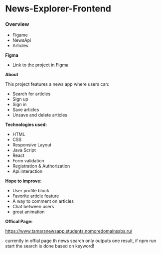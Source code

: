 # News-Explorer-Frontend

### Overview

- Figame
- NewsApi
- Articles

**Figma**

- [Link to the project in Figma](https://www.figma.com/file/z1bxDn7eBEDlsDhnZ9dtin/Your-Final-Project?node-id=0%3A1)

**About**

This project features a news app where users can:

- Search for articles
- Sign up
- Sign in
- Save articles
- Unsave and delete articles

**Technologies used:**

- HTML
- CSS
- Responsive Layout
- Java Script
- React
- Form validation
- Registration & Authorization 
- Api interaction

**Hope to improve:**

- User profile block
- Favorite article feature
- A way to comment on articles
- Chat between users
- great animation

**Offical Page:**

https://www.tamarsnewsapp.students.nomoredomainssbs.ru/

currently in offial page th news search only outputs one result,
if npm run start the search is done based on keyword!